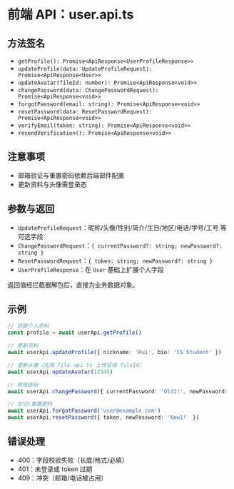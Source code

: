 # 前端 API：user.api.ts

## 方法签名
- `getProfile(): Promise<ApiResponse<UserProfileResponse>>`
- `updateProfile(data: UpdateProfileRequest): Promise<ApiResponse<User>>`
- `updateAvatar(fileId: number): Promise<ApiResponse<void>>`
- `changePassword(data: ChangePasswordRequest): Promise<ApiResponse<void>>`
- `forgotPassword(email: string): Promise<ApiResponse<void>>`
- `resetPassword(data: ResetPasswordRequest): Promise<ApiResponse<void>>`
- `verifyEmail(token: string): Promise<ApiResponse<void>>`
- `resendVerification(): Promise<ApiResponse<void>>`

## 注意事项
- 邮箱验证与重置密码依赖后端邮件配置
- 更新资料与头像需登录态

## 参数与返回
- `UpdateProfileRequest`：昵称/头像/性别/简介/生日/地区/电话/学号/工号 等可选字段
- `ChangePasswordRequest`：`{ currentPassword?: string; newPassword?: string }`
- `ResetPasswordRequest`：`{ token: string; newPassword?: string }`
- `UserProfileResponse`：在 `User` 基础上扩展个人字段

返回值经拦截器解包后，直接为业务数据对象。

## 示例
```ts
// 获取个人资料
const profile = await userApi.getProfile()

// 更新资料
await userApi.updateProfile({ nickname: 'Rui', bio: 'CS Student' })

// 更新头像（先用 file.api.ts 上传获得 fileId）
await userApi.updateAvatar(12345)

// 修改密码
await userApi.changePassword({ currentPassword: 'Old1!', newPassword: 'New1!' })

// 忘记/重置密码
await userApi.forgotPassword('user@example.com')
await userApi.resetPassword({ token, newPassword: 'New1!' })
```

## 错误处理
- 400：字段校验失败（长度/格式/必填）
- 401：未登录或 token 过期
- 409：冲突（邮箱/电话被占用）

